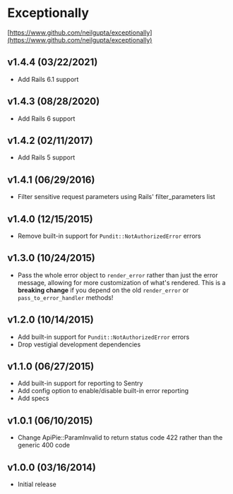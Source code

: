 # Exceptionally

[https://www.github.com/neilgupta/exceptionally](https://www.github.com/neilgupta/exceptionally)

## v1.4.4 (03/22/2021)

* Add Rails 6.1 support

## v1.4.3 (08/28/2020)

* Add Rails 6 support

## v1.4.2 (02/11/2017)

* Add Rails 5 support

## v1.4.1 (06/29/2016)

* Filter sensitive request parameters using Rails' filter_parameters list

## v1.4.0 (12/15/2015)

* Remove built-in support for `Pundit::NotAuthorizedError` errors

## v1.3.0 (10/24/2015)

* Pass the whole error object to `render_error` rather than just the error message, allowing for more customization of what's rendered. This is a **breaking change** if you depend on the old `render_error` or `pass_to_error_handler` methods!

## v1.2.0 (10/14/2015)

* Add built-in support for `Pundit::NotAuthorizedError` errors
* Drop vestigial development dependencies

## v1.1.0 (06/27/2015)

* Add built-in support for reporting to Sentry
* Add config option to enable/disable built-in error reporting
* Add specs

## v1.0.1 (06/10/2015)

* Change ApiPie::ParamInvalid to return status code 422 rather than the generic 400 code

## v1.0.0 (03/16/2014)

* Initial release
